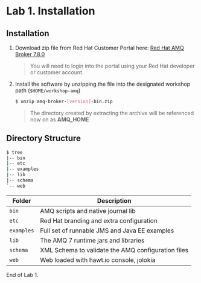 # Lab 1. Installation

## Installation
1. Download zip file from Red Hat Customer Portal here: [Red Hat AMQ Broker 7.8.0](https://developers.redhat.com/download-manager/file/amq-broker-7.8.0-bin.zip)

   > You will need to login into the portal using your Red Hat developer or customer account.

2. Install the software by unzipping the file into the designated workshop path (`$HOME/workshop-amq`)

   ```sh
   $ unzip amq-broker-[version]-bin.zip
   ```

   > The directory created by extracting the archive will be referenced now on as **AMQ_HOME**

## Directory Structure

```sh
$ tree
|-- bin
|-- etc
|-- examples
|-- lib
|-- schema
`-- web
```

| Folder | Description |
| ------ | ----------- |
| `bin`    | AMQ scripts and native journal lib |
| `etc`    | Red Hat branding and extra configuration |
| `examples` | Full set of runnable JMS and Java EE examples |
| `lib`    | The AMQ 7 runtime jars and libraries |
| `schema` | XML Schema to validate the AMQ configuration files |
| `web`    | Web loaded with hawt.io console, jolokia |

End of Lab 1.
